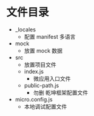# 文件目录

- \_locales
  - 配置 manifest 多语言
- mock
  - 放置 mock 数据
- src
  - 放置项目文件
  - index.js
    - 微应用入口文件
  - public-path.js
    - 勿删 乾坤框架配置文件
- micro.config.js
  - 本地调试配置文件
